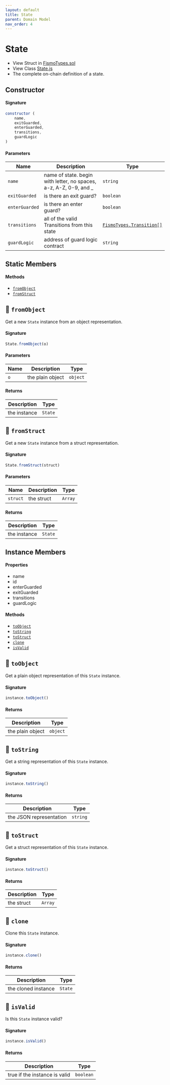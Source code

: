 ```yaml
---
layout: default
title: State
parent: Domain Model
nav_order: 4
---
```

# State
* View Struct in [FismoTypes.sol](https://github.com/cliffhall/Fismo/blob/main/contracts/domain/FismoTypes.sol#L28)
* View Class [State.js](https://github.com/cliffhall/Fismo/blob/main/scripts/domain/entity/State.js)
* The complete on-chain definition of a state.

## Constructor
#### Signature

```javascript
constructor (
    name, 
    exitGuarded, 
    enterGuarded, 
    transitions, 
    guardLogic
)
```

#### Parameters

| Name          | Description                                                       | Type                                                        |
|---------------|-------------------------------------------------------------------|-------------------------------------------------------------|
| `name`          | name of state. begin with letter, no spaces, a-z, A-Z, 0-9, and _ | `string`                                                    |
| `exitGuarded`   | is there an exit guard?                                           | `boolean`                                                   |
| `enterGuarded`  | is there an enter guard?                                          | `boolean`                                                   |
| `transitions`   | all of the valid Transitions from this state                      | [`FismoTypes.Transition[]`](Transition.md) |
| `guardLogic`    | address of guard logic contract  | `string`                                                    |

## Static Members
#### Methods
* [`fromObject`](#-fromobject)
* [`fromStruct`](#-fromstruct)

## 🦠 `fromObject`
Get a new `State` instance from an object representation.

#### Signature
```javascript
State.fromObject(o)
```
#### Parameters

| Name     | Description      | Type   |
|----------|------------------|--------|
| `o`        | the plain object | `object` | 

#### Returns

| Description       | Type           |
|-------------------|----------------|
| the instance | `State` | 

## 🦠 `fromStruct`
Get a new `State` instance from a struct representation.

#### Signature
```javascript
State.fromStruct(struct)
```
#### Parameters

| Name   | Description | Type  |
|--------|-------------|-------|
| `struct` | the struct  | `Array` | 

#### Returns

| Description       | Type           |
|-------------------|----------------|
| the instance | `State` |

## Instance Members
#### Properties
* name
* id
* enterGuarded
* exitGuarded
* transitions
* guardLogic

#### Methods
* [`toObject`](#-toobject)
* [`toString`](#-tostring)
* [`toStruct`](#-tostruct)
* [`clone`](#-clone)
* [`isValid`](#-isvalid)

## 🦠 `toObject`
Get a plain object representation of this `State` instance.

#### Signature
```javascript
instance.toObject()
```

#### Returns

| Description       | Type   |
|-------------------|--------|
|  the plain object | `object` | 

## 🦠 `toString`
Get a string representation of this `State` instance.

#### Signature
```javascript
instance.toString()
```

#### Returns

| Description              | Type   |
|--------------------------|--------|
| the JSON representation | `string` | 

## 🦠 `toStruct`
Get a struct representation of this `State` instance.

#### Signature
```javascript
instance.toStruct()
```

#### Returns

| Description | Type  |
|-------------|-------|
| the struct  | `Array` | 

## 🦠 `clone`
Clone this `State` instance.

#### Signature
```javascript
instance.clone()
```

#### Returns

| Description         | Type           |
|---------------------|----------------|
| the cloned instance | `State` | 

## 🦠 `isValid`
Is this `State` instance valid?

#### Signature
```javascript
instance.isValid()
```

#### Returns

| Description                   | Type    |
|-------------------------------|---------|
| true if the instance is valid | `boolean` | 
